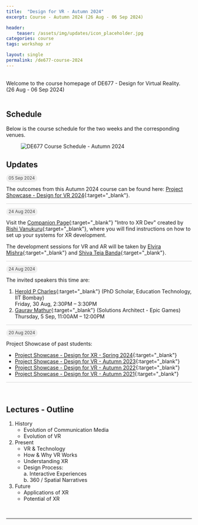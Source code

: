 ```yaml
---
title:  "Design for VR - Autumn 2024"
excerpt: Course - Autumn 2024 (26 Aug - 06 Sep 2024)

header:
    teaser: /assets/img/updates/icon_placeholder.jpg
categories: course
tags: workshop xr

layout: single
permalink: /de677-course-2024
---
```

<br>
Welcome to the course homepage of DE677 - Design for Virtual Reality.
<br>
(26 Aug - 06 Sep 2024)
<br><br>

## Schedule
Below is the course schedule for the two weeks and the corresponding venues.

<figure class="align-center" style="width:100%;">
  <img src="{{ site.url }}{{ site.baseurl }}\assets\img\course\de677-schedule-autumn2024.png" alt="DE677 Course Schedule - Autumn 2024">
</figure>

## Updates

<span style="padding: 0px 0px 4px 0px; background-color: #eeeeee; color: #444444; border-radius: 10px;"> <small>&nbsp;&nbsp;05 Sep 2024&nbsp;&nbsp;</small> </span>

The outcomes from this Autumn 2024 course can be found here: [Project Showcase - Design for VR 2024](https://imxd.in/de677-showcase-2024){:target="_blank"}.

<hr style="height:1px;border-width:0;background-color:lightgrey">

<span style="padding: 0px 0px 4px 0px; background-color: #eeeeee; color: #444444; border-radius: 10px;"> <small>&nbsp;&nbsp;24 Aug 2024&nbsp;&nbsp;</small> </span><br style="line-height: 10px" />

Visit the [Companion Page](https://rishivanukuru.notion.site/Intro-to-XR-Dev-Spring-2024-84a40bd1bc0d4197af02fa8c83d18e4f){:target="_blank"} "Intro to XR Dev" created by [Rishi Vanukuru](https://rishivanukuru.com/){:target="_blank"}, where you will find instructions on how to set up your systems for XR development.

The development sessions for VR and AR will be taken by [Elvira Mishra](https://www.linkedin.com/in/elvira-mishra-596b311a1/){:target="_blank"} and 
[Shiva Teja Banda](https://in.linkedin.com/in/bstg){:target="_blank"}.

<hr style="height:1px;border-width:0;background-color:lightgrey;">

<span style="padding: 0px 0px 4px 0px; background-color: #eeeeee; color: #444444; border-radius: 10px;"> <small>&nbsp;&nbsp;24 Aug 2024&nbsp;&nbsp;</small> </span>

The invited speakers this time are:
1. [Herold P Charles](https://www.linkedin.com/in/herold-pc/){:target="_blank"} (PhD Scholar, Education Technology, IIT Bombay)
<br>Friday, 30 Aug, 2:30PM – 3:30PM
2. [Gaurav Mathur](https://www.linkedin.com/in/gvmathur/){:target="_blank"} (Solutions Architect - Epic Games)
<br>Thursday, 5 Sep, 11:00AM – 12:00PM

<hr style="height:1px;border-width:0;background-color:lightgrey;">

<span style="padding: 0px 0px 4px 0px; background-color: #eeeeee; color: #444444; border-radius: 10px;"> <small>&nbsp;&nbsp;20 Aug 2024&nbsp;&nbsp;</small> </span>

Project Showcase of past students:
- [Project Showcase - Design for XR - Spring 2024](https://imxd.in/de712-showcase-2024){:target="_blank"}
- [Project Showcase - Design for VR - Autumn 2023](https://imxd.in/de677-showcase-2023){:target="_blank"}
- [Project Showcase - Design for VR - Autumn 2022](https://imxd.in/de677-showcase-2022){:target="_blank"}
- [Project Showcase - Design for VR - Autumn 2021](https://imxd.in/de677-showcase-2021){:target="_blank"}

<hr style="height:1px;border-width:0;background-color:lightgrey">
<br>

## Lectures - Outline
1.  History
    * Evolution of Communication Media
    * Evolution of VR
2.  Present
    * VR & Technology
    * How & Why VR Works
    * Understanding XR
    * Design Process: <br>
      a. Interactive Experiences <br>
      b. 360 / Spatial Narratives
3.  Future
    * Applications of XR
    * Potential of XR

<br>
<hr>
